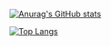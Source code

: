 [![Anurag's GitHub stats](https://github-readme-stats.vercel.app/api?username=alex-straw)](https://github.com/anuraghazra/github-readme-stats)

[![Top Langs](https://github-readme-stats.vercel.app/api/top-langs/?username=alex-straw&hide=html,jupyter%20notebook)](https://github.com/anuraghazra/github-readme-stats)
